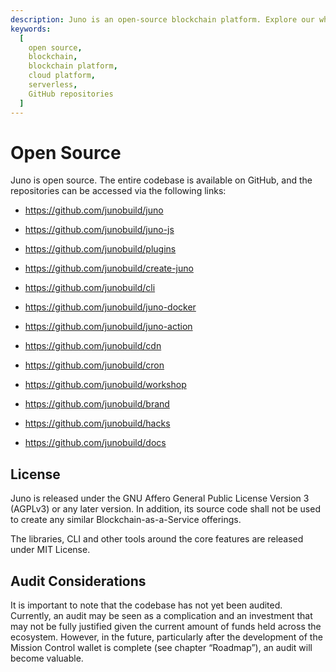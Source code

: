 ```yaml
---
description: Juno is an open-source blockchain platform. Explore our white paper, repositories, and more.
keywords:
  [
    open source,
    blockchain,
    blockchain platform,
    cloud platform,
    serverless,
    GitHub repositories
  ]
---
```


# Open Source

Juno is open source. The entire codebase is available on GitHub, and the repositories can be accessed via the following links:

- https://github.com/junobuild/juno

- https://github.com/junobuild/juno-js

- https://github.com/junobuild/plugins

- https://github.com/junobuild/create-juno

- https://github.com/junobuild/cli

- https://github.com/junobuild/juno-docker

- https://github.com/junobuild/juno-action

- https://github.com/junobuild/cdn

- https://github.com/junobuild/cron

- https://github.com/junobuild/workshop

- https://github.com/junobuild/brand

- https://github.com/junobuild/hacks

- https://github.com/junobuild/docs

## License

Juno is released under the GNU Affero General Public License Version 3 (AGPLv3) or any later version. In addition, its source code shall not be used to create any similar Blockchain-as-a-Service offerings.

The libraries, CLI and other tools around the core features are released under MIT License.

## Audit Considerations

It is important to note that the codebase has not yet been audited. Currently, an audit may be seen as a complication and an investment that may not be fully justified given the current amount of funds held across the ecosystem. However, in the future, particularly after the development of the Mission Control wallet is complete (see chapter “Roadmap”), an audit will become valuable.
